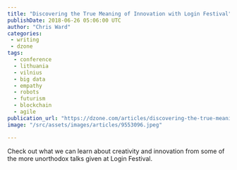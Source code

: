 ```yaml
---
title: "Discovering the True Meaning of Innovation with Login Festival"
publishDate: 2018-06-26 05:06:00 UTC
author: "Chris Ward"
categories:
 - writing
 - dzone
tags:
  - conference
  - lithuania
  - vilnius
  - big data
  - empathy
  - robots
  - futurism
  - blockchain
  - agile
publication_url: "https://dzone.com/articles/discovering-the-true-meaning-of-innovation-with-lo"
image: "/src/assets/images/articles/9553096.jpeg"

---
```

Check out what we can learn about creativity and innovation from some of the more unorthodox talks given at Login Festival.

